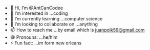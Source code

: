 - 👋 Hi, I’m @AntCanCodee
- 👀 I’m interested in ...coding
- 🌱 I’m currently learning ...computer science
- 💞️ I’m looking to collaborate on ...anything
- 📫 How to reach me ...by email which is juanpolk59@gmail.com
- 😄 Pronouns: ...he/him
- ⚡ Fun fact: ...im form new orleans

<!---
AntCanCodee/AntCanCodee is a ✨ special ✨ repository because its `README.md` (this file) appears on your GitHub profile.
You can click the Preview link to take a look at your changes.
--->
